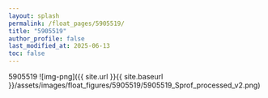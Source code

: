 ```yaml
---
layout: splash
permalink: /float_pages/5905519/
title: "5905519"
author_profile: false
last_modified_at: 2025-06-13
toc: false
---
```

 
5905519
![img-png]({{ site.url }}{{ site.baseurl }}/assets/images/float_figures/5905519/5905519_Sprof_processed_v2.png)